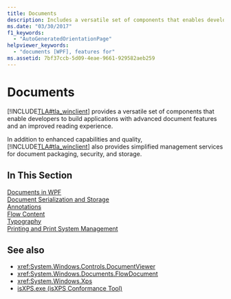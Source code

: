 ```yaml
---
title: Documents
description: Includes a versatile set of components that enables developers to build applications with advanced document features. These features provide simplified management services for document packaging, security, and storage
ms.date: "03/30/2017"
f1_keywords: 
  - "AutoGeneratedOrientationPage"
helpviewer_keywords: 
  - "documents [WPF], features for"
ms.assetid: 7bf37ccb-5d09-4eae-9661-929582aeb259
---
```

# Documents

[!INCLUDE[TLA#tla_winclient](../../../includes/tlasharptla-winclient-md.md)] provides a versatile set of components that enable developers to build applications with advanced document features and an improved reading experience.

In addition to enhanced capabilities and quality, [!INCLUDE[TLA#tla_winclient](../../../includes/tlasharptla-winclient-md.md)] also provides simplified management services for document packaging, security, and storage.  
  
## In This Section  

 [Documents in WPF](documents-in-wpf.md)  
 [Document Serialization and Storage](document-serialization-and-storage.md)  
 [Annotations](annotations.md)  
 [Flow Content](flow-content.md)  
 [Typography](typography.md)  
 [Printing and Print System Management](printing-and-print-system-management.md)  
  
## See also

- <xref:System.Windows.Controls.DocumentViewer>
- <xref:System.Windows.Documents.FlowDocument>
- <xref:System.Windows.Xps>
- [isXPS.exe (isXPS Conformance Tool)](/previous-versions/dotnet/netframework-4.0/aa348104(v=vs.100))
